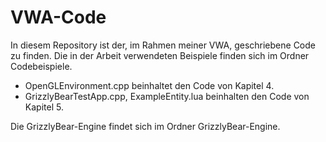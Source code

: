 # VWA-Code

In diesem Repository ist der, im Rahmen meiner VWA, geschriebene Code zu finden. Die in der Arbeit verwendeten Beispiele finden sich im Ordner Codebeispiele.

- OpenGLEnvironment.cpp beinhaltet den Code von Kapitel 4.
- GrizzlyBearTestApp.cpp, ExampleEntity.lua beinhalten den Code von Kapitel 5. 

Die GrizzlyBear-Engine findet sich im Ordner GrizzlyBear-Engine. 
